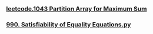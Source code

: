 ### [leetcode.1043 Partition Array for Maximum Sum](https://github.com/lulukdog/leetcode-Python/blob/master/Map/Partition%20Array%20for%20Maximum%20Sum.py)

### [990. Satisfiability of Equality Equations.py](https://github.com/lulukdog/leetcode-Python/blob/master/Map/Satisfiability%20of%20Equality%20Equations.py)
